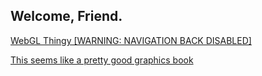 ## Welcome, Friend.


<a href="https://brjordan.github.io/SingleFile_game_engine_version_NaN.html">WebGL Thingy [WARNING: NAVIGATION BACK DISABLED]</a>


<a href ="http://math.hws.edu/graphicsbook/index.html">This seems like a pretty good graphics book</a>
